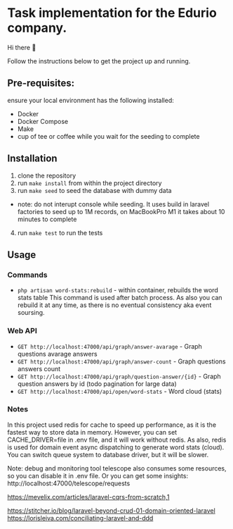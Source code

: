 # Task implementation for the Edurio company.

Hi there 👋

Follow the instructions below to get the project up and running.

## Pre-requisites:
ensure your local environment has the following installed:
- Docker
- Docker Compose
- Make
- cup of tee or coffee while you wait for the seeding to complete

## Installation
1. clone the repository
2. run `make install` from within the project directory
3. run `make seed` to seed the database with dummy data 
- note: do not interupt console while seeding. It uses build in laravel factories to seed up to 1M records, on MacBookPro M1 it takes about 10 minutes to complete
4. run `make test` to run the tests

## Usage

### Commands
- `php artisan word-stats:rebuild` - within container, rebuilds the word stats table
This command is used after batch process. As also you can rebuild it at any time, as there is no eventual consistency aka event soursing.

### Web API
- `GET http://localhost:47000/api/graph/answer-avarage` - Graph questions avarage answers
- `GET http://localhost:47000/api/graph/answer-count` - Graph questions answers count
- `GET http://localhost:47000/api/graph/question-answer/{id}` - Graph question answers by id (todo pagination for large data)
- `GET http://localhost:47000/api/open/word-stats` - Word cloud (stats)


### Notes

In this project used redis for cache to speed up performance, as it is the fastest way to store data in memory.
However, you can set CACHE_DRIVER=file in .env file, and it will work without redis.
As also, redis is used for domain event async dispatching to generate word stats (cloud).
You can switch queue system to database driver, but it will be slower.

Note: debug and monitoring tool telescope also consumes some resources, so you can disable it in .env file.
Or you can get some insights:
http://localhost:47000/telescope/requests

https://mevelix.com/articles/laravel-cqrs-from-scratch,1

https://stitcher.io/blog/laravel-beyond-crud-01-domain-oriented-laravel
https://lorisleiva.com/conciliating-laravel-and-ddd
